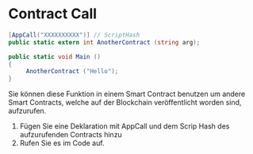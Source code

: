 # Contract Call

```c#
[AppCall("XXXXXXXXXX")] // ScriptHash
public static extern int AnotherContract (string arg);

public static void Main ()
{
     AnotherContract ("Hello");
}
```

Sie können diese Funktion in einem Smart Contract benutzen um andere Smart Contracts, welche auf der Blockchain veröffentlicht worden sind, aufzurufen.
1. Fügen Sie eine Deklaration mit AppCall und dem Scrip Hash des aufzurufenden Contracts hinzu
2. Rufen Sie es im Code auf.
